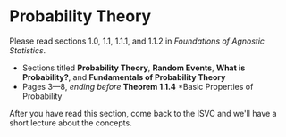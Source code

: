 # Probability Theory 

Please read sections 1.0, 1.1, 1.1.1, and 1.1.2 in *Foundations of Agnostic Statistics*. 

- Sections titled **Probability Theory**, **Random Events**, **What is Probability?**, and **Fundamentals of Probability Theory**
- Pages 3—8, *ending before* **Theorem 1.1.4** *Basic Properties of Probability 

After you have read this section, come back to the ISVC and we'll have a short lecture about the concepts. 
